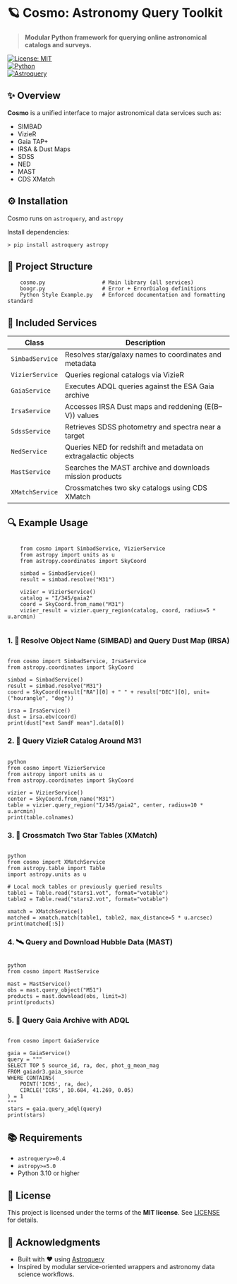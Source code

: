 # 🪐 Cosmo: Astronomy Query Toolkit

> **Modular Python framework for querying online astronomical catalogs and surveys.**

[![License: MIT](https://img.shields.io/badge/License-MIT-blue.svg)](LICENSE)  
[![Python](https://img.shields.io/badge/Python-3.10+-blue.svg)](https://www.python.org/)  
[![Astroquery](https://img.shields.io/badge/Astroquery-✔︎-purple.svg)](https://astroquery.readthedocs.io/)



## ✨ Overview

**Cosmo** is a unified interface to major astronomical data services such as:

- SIMBAD
- VizieR
- Gaia TAP+
- IRSA & Dust Maps
- SDSS
- NED
- MAST
- CDS XMatch




## ⚙️ Installation

Cosmo runs on `astroquery`, and `astropy`

Install dependencies:

```
> pip install astroquery astropy
```



## 🧱 Project Structure

```
    cosmo.py                  # Main library (all services)
    boogr.py                  # Error + ErrorDialog definitions
    Python Style Example.py   # Enforced documentation and formatting standard
```



## 🧩 Included Services

| Class              | Description                                                   |
|-------------------|---------------------------------------------------------------|
| `SimbadService`    | Resolves star/galaxy names to coordinates and metadata        |
| `VizierService`    | Queries regional catalogs via VizieR                          |
| `GaiaService`      | Executes ADQL queries against the ESA Gaia archive            |
| `IrsaService`      | Accesses IRSA Dust maps and reddening (E(B–V)) values         |
| `SdssService`      | Retrieves SDSS photometry and spectra near a target           |
| `NedService`       | Queries NED for redshift and metadata on extragalactic objects|
| `MastService`      | Searches the MAST archive and downloads mission products      |
| `XMatchService`    | Crossmatches two sky catalogs using CDS XMatch                |





## 🔍 Example Usage

```

    from cosmo import SimbadService, VizierService
    from astropy import units as u
    from astropy.coordinates import SkyCoord
    
    simbad = SimbadService()
    result = simbad.resolve("M31")
    
    vizier = VizierService()
    catalog = "I/345/gaia2"
    coord = SkyCoord.from_name("M31")
    vizier_result = vizier.query_region(catalog, coord, radius=5 * u.arcmin)
    
```

### 1. 🌟 Resolve Object Name (SIMBAD) and Query Dust Map (IRSA)

```

from cosmo import SimbadService, IrsaService
from astropy.coordinates import SkyCoord

simbad = SimbadService()
result = simbad.resolve("M31")
coord = SkyCoord(result["RA"][0] + " " + result["DEC"][0], unit=("hourangle", "deg"))

irsa = IrsaService()
dust = irsa.ebv(coord)
print(dust["ext SandF mean"].data[0])

```



### 2. 📡 Query VizieR Catalog Around M31

```

python
from cosmo import VizierService
from astropy import units as u
from astropy.coordinates import SkyCoord

vizier = VizierService()
center = SkyCoord.from_name("M31")
table = vizier.query_region("I/345/gaia2", center, radius=10 * u.arcmin)
print(table.colnames)

```



### 3. 💫 Crossmatch Two Star Tables (XMatch)

```

python
from cosmo import XMatchService
from astropy.table import Table
import astropy.units as u

# Local mock tables or previously queried results
table1 = Table.read("stars1.vot", format="votable")
table2 = Table.read("stars2.vot", format="votable")

xmatch = XMatchService()
matched = xmatch.match(table1, table2, max_distance=5 * u.arcsec)
print(matched[:5])

```



### 4. 🛰️ Query and Download Hubble Data (MAST)

```

python
from cosmo import MastService

mast = MastService()
obs = mast.query_object("M51")
products = mast.download(obs, limit=3)
print(products)

```

### 5. 🔭 Query Gaia Archive with ADQL

```

from cosmo import GaiaService

gaia = GaiaService()
query = """
SELECT TOP 5 source_id, ra, dec, phot_g_mean_mag
FROM gaiadr3.gaia_source
WHERE CONTAINS(
    POINT('ICRS', ra, dec),
    CIRCLE('ICRS', 10.684, 41.269, 0.05)
) = 1
"""
stars = gaia.query_adql(query)
print(stars)

```



## 📚 Requirements

- `astroquery>=0.4`
- `astropy>=5.0`
- Python 3.10 or higher



## 📜 License

This project is licensed under the terms of the **MIT license**. See [LICENSE](https://github.com/is-leeroy-jenkins/Cosmo/blob/master/LICENSE.txt) for details.



## 🙌 Acknowledgments

- Built with ❤️ using [Astroquery](https://astroquery.readthedocs.io/)
- Inspired by modular service-oriented wrappers and astronomy data science workflows.